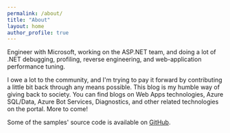 ```yaml
---
permalink: /about/
title: "About"
layout: home
author_profile: true
---
```


Engineer with Microsoft, working on the ASP.NET team, and doing a lot of .NET debugging, profiling, reverse engineering, and web-application performance tuning.

I owe a lot to the community, and I'm trying to pay it forward by contributing a little bit back through any means possible. This blog is my humble way of giving back to society. You can find blogs on Web Apps technologies, Azure SQL/Data, Azure Bot Services, Diagnostics, and other related technologies on the portal.
More to come!

Some of the samples' source code is available on [GitHub](https://github.com/abhimantiwari).
<br/>
<br/>
<br/>
<br/>
